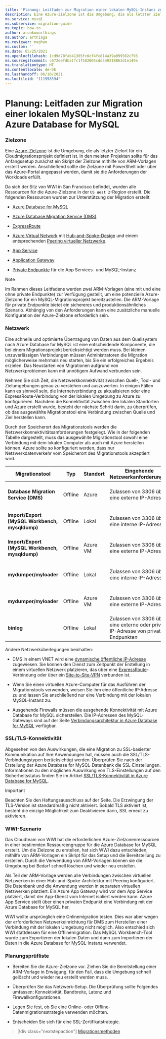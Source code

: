 ```yaml
---
title: 'Planung: Leitfaden zur Migration einer lokalen MySQL-Instanz zu Azure Database for MySQL'
description: Eine Azure-Zielzone ist die Umgebung, die als letzter Zielort für ein Cloudmigrationsprojekt definiert ist.
ms.service: mysql
ms.subservice: migration-guide
ms.topic: how-to
author: arunkumarthiags
ms.author: arthiaga
ms.reviewer: maghan
ms.custom: ''
ms.date: 05/25/2021
ms.openlocfilehash: 1cd9d78fab41305fc6cf4fc814a39a999502c795
ms.sourcegitcommit: c072eefdba1fc1f582005cdd549218863d1e149e
ms.translationtype: HT
ms.contentlocale: de-DE
ms.lasthandoff: 06/10/2021
ms.locfileid: "111958594"
---
```

# <a name="mysql-on-premises-to-azure-database-for-mysql-migration-guide-planning"></a>Planung: Leitfaden zur Migration einer lokalen MySQL-Instanz zu Azure Database for MySQL

### <a name="landing-zone"></a>Zielzone

Eine [Azure-Zielzone](/azure/cloud-adoption-framework/ready/landing-zone/) ist die Umgebung, die als letzter Zielort für ein Cloudmigrationsprojekt definiert ist. In den meisten Projekten sollte für das Anfangssetup zunächst ein Skript der Zielzone mithilfe von ARM-Vorlagen erstellt werden. Anschließend sollte die Zielzone mit PowerShell oder über das Azure-Portal angepasst werden, damit sie die Anforderungen der Workloads erfüllt.

Da sich der Sitz von WWI in San Francisco befindet, wurden alle Ressourcen für die Azure-Zielzone in der `US West 2`-Region erstellt. Die folgenden Ressourcen wurden zur Unterstützung der Migration erstellt:

  - [Azure Database for MySQL ](../quickstart-create-mysql-server-database-using-azure-portal.md)

  - [Azure Database Migration Service (DMS) ](../../dms/quickstart-create-data-migration-service-portal.md)

  - [ExpressRoute ](../../expressroute/expressroute-introduction.md)

  - [Azure Virtual Network](../../virtual-network/quick-create-portal.md) mit [Hub-and-Spoke-Design](/azure/architecture/reference-architectures/hybrid-networking/hub-spoke) und einem entsprechenden [Peering virtueller Netzwerke](../../virtual-network/virtual-network-peering-overview.md).

  - [App Service ](../../app-service/overview.md)

  - [Application Gateway ](../../load-balancer/quickstart-load-balancer-standard-internal-portal.md?tabs=option-1-create-internal-load-balancer-standard)

  - [Private Endpunkte](../../private-link/private-endpoint-overview.md) für die App Services- und MySQL-Instanz

> [!NOTE]
> Im Rahmen dieses Leitfadens werden zwei ARM-Vorlagen (eine mit und eine ohne private Endpunkte) zur Verfügung gestellt, um eine potenzielle Azure-Zielzone für ein MySQL-Migrationsprojekt bereitzustellen. Die ARM-Vorlage für private Endpunkte bietet ein sichereres und produktionsähnliches Szenario. Abhängig von den Anforderungen kann eine zusätzliche manuelle Konfiguration der Azure-Zielzone erforderlich sein.

### <a name="networking"></a>Netzwerk

Eine schnelle und optimierte Übertragung von Daten aus dem Quellsystem nach Azure Database for MySQL ist eine entscheidende Komponente, die bei einem Migrationsprojekt berücksichtigt werden muss. Bei kleinen unzuverlässigen Verbindungen müssen Administratoren die Migration möglicherweise mehrmals neu starten, bis Sie ein erfolgreiches Ergebnis erzielen. Das Neustarten von Migrationen aufgrund von Netzwerkproblemen kann mit unnötigem Aufwand verbunden sein.

Nehmen Sie sich Zeit, die Netzwerkkonnektivität zwischen Quell-, Tool- und Zielumgebungen genau zu verstehen und auszuwerten. In einigen Fällen kann es sinnvoll sein, die Internetverbindung zu aktualisieren oder eine ExpressRoute-Verbindung von der lokalen Umgebung zu Azure zu konfigurieren. Nachdem die Konnektivität zwischen den lokalen Standorten und Azure erstellt wurde, besteht der nächste Schritt darin, zu überprüfen, ob das ausgewählte Migrationstool eine Verbindung zwischen Quelle und Ziel herstellen kann.

Durch den Speicherort des Migrationstools werden die Netzwerkkonnektivitätsanforderungen festgelegt. Wie in der folgenden Tabelle dargestellt, muss das ausgewählte Migrationstool sowohl eine Verbindung mit dem lokalen Computer als auch mit Azure herstellen können. Azure sollte so konfiguriert werden, dass nur Netzwerkdatenverkehr vom Speicherort des Migrationstools akzeptiert wird.

| Migrationstool                             | Typ              | Standort        | Eingehende Netzwerkanforderungen                                    | Ausgehende Netzwerkanforderungen                          |
|--------------------------------------------|-------------------|-----------------|-----------------------------------------------------------------|--------------------------------------------------------|
| **Database Migration Service (DMS)**           | Offline           | Azure           | Zulassen von 3306 über eine externe IP-Adresse                                     | Ein Pfad zum Herstellen einer Verbindung mit der Azure MySQL-Datenbankinstanz |
| **Import/Export (MySQL Workbench, mysqldump)** | Offline           | Lokal     | Zulassen von 3306 über eine interne IP-Adresse                                     | Ein Pfad zum Herstellen einer Verbindung mit der Azure MySQL-Datenbankinstanz |
| **Import/Export (MySQL Workbench, mysqldump)** | Offline           | Azure VM        | Zulassen von 3306 über eine externe IP-Adresse                                     | Ein Pfad zum Herstellen einer Verbindung mit der Azure MySQL-Datenbankinstanz |
| **mydumper/myloader**                          | Offline           | Lokal     | Zulassen von 3306 über eine interne IP-Adresse                                     | Ein Pfad zum Herstellen einer Verbindung mit der Azure MySQL-Datenbankinstanz |
| **mydumper/myloader**                          | Offline           | Azure VM        | Zulassen von 3306 über eine externe IP-Adresse                                     | Ein Pfad zum Herstellen einer Verbindung mit der Azure MySQL-Datenbankinstanz |
| **binlog**                                     | Offline           | Lokal     | Zulassen von 3306 über eine externe oder private IP-Adresse von privaten Endpunkten | Ein Pfad für jeden Replikationsserver zum Master       |

Andere Netzwerküberlegungen beinhalten:

  - DMS in einem VNET wird eine [dynamische öffentliche IP-Adresse](../../dms/faq.md#setup) zugewiesen. Sie können den Dienst zum Zeitpunkt der Erstellung in einem virtuellen Netzwerk platzieren, das über eine [ExpressRoute](../../expressroute/expressroute-introduction.md)-Verbindung oder über ein [Site-to-Site-VPN](../../vpn-gateway/tutorial-site-to-site-portal.md) verbunden ist.

  - Wenn Sie einen virtuellen Azure-Computer für das Ausführen der Migrationstools verwenden, weisen Sie ihm eine öffentliche IP-Adresse zu und lassen Sie anschließend nur eine Verbindung mit der lokalen MySQL-Instanz zu.

  - Ausgehende Firewalls müssen die ausgehende Konnektivität mit Azure Database for MySQL sicherstellen. Die IP-Adressen des MySQL-Gateways sind auf der Seite [Verbindungsarchitektur in Azure Database for MySQL](../concepts-connectivity-architecture.md#azure-database-for-mysql-gateway-ip-addresses) verfügbar.

### <a name="ssltls-connectivity"></a>SSL/TLS-Konnektivität

Abgesehen von den Auswirkungen, die eine Migration zu SSL-basierter Kommunikation auf Ihre Anwendungen hat, müssen auch die SSL/TLS-Verbindungstypen berücksichtigt werden. Überprüfen Sie nach der Erstellung der Azure Database for MySQL-Datenbank die SSL-Einstellungen. Informationen zu den möglichen Auswirkung von TLS-Einstellungen auf den Sicherheitsstatus finden Sie im Artikel [SSL/TLS-Konnektivität in Azure Database for MySQL](../concepts-ssl-connection-security.md).

> [!Important]
> Beachten Sie den Haftungsausschluss auf der Seite. Die Erzwingung der TLS-Version ist standardmäßig nicht aktiviert. Sobald TLS aktiviert ist, besteht die einzige Möglichkeit zum Deaktivieren darin, SSL erneut zu aktivieren.

### <a name="wwi-scenario"></a>WWI-Szenario

Das Cloudteam von WWI hat die erforderlichen Azure-Zielzonenressourcen in einer bestimmten Ressourcengruppe für die Azure Database for MySQL erstellt. Um die Zielzone zu erstellen, hat sich WWI dazu entschieden, mithilfe von ARM-Vorlagen ein Skript für das Setup und die Bereitstellung zu erstellen. Durch die Verwendung von ARM-Vorlagen können sie die Umgebung bei Bedarf schnell löschen und wieder neu erstellen.

Als Teil der ARM-Vorlage werden alle Verbindungen zwischen virtuellen Netzwerken in einer Hub-and-Spoke-Architektur mit Peering konfiguriert. Die Datenbank und die Anwendung werden in separaten virtuellen Netzwerken platziert. Ein Azure App Gateway wird vor dem App Service platziert, damit der App-Dienst vom Internet isoliert werden kann. Azure App Service stellt über einen privaten Endpunkt eine Verbindung mit der Azure Database for MySQL her.

WWI wollte ursprünglich eine Onlinemigration testen. Dies war aber wegen der erforderlichen Netzwerkeinrichtung für DMS zum Herstellen einer Verbindung mit der lokalen Umgebung nicht möglich. Also entschied sich WWI stattdessen für eine Offlinemigration. Das MySQL Workbench-Tool wurde zum Exportieren der lokalen Daten und dann zum Importieren der Daten in die Azure Database for MySQL-Instanz verwendet.

### <a name="planning-checklist"></a>Planungsprüfliste

  - Bereiten Sie die Azure-Zielzone vor. Ziehen Sie die Bereitstellung einer ARM-Vorlage in Erwägung, für den Fall, dass die Umgebung schnell gelöscht und wieder neu erstellt werden muss.

  - Überprüfen Sie das Netzwerk-Setup. Die Überprüfung sollte Folgendes umfassen: Konnektivität, Bandbreite, Latenz und Firewallkonfigurationen.

  - Legen Sie fest, ob Sie eine Online- oder Offline-Datenmigrationsstrategie verwenden möchten.

  - Entscheiden Sie sich für eine SSL-Zertifikatstrategie.  


> [!div class="nextstepaction"]
> [Migrationsmethoden](./migration-methods.md)